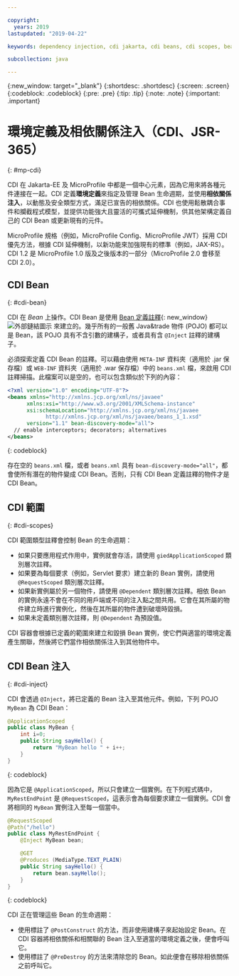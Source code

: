 ```yaml
---

copyright:
  years: 2019
lastupdated: "2019-04-22"

keywords: dependency injection, cdi jakarta, cdi beans, cdi scopes, bean lifecycle, context injection microprofile, microprofile cdi

subcollection: java

---
```


{:new_window: target="_blank"}
{:shortdesc: .shortdesc}
{:screen: .screen}
{:codeblock: .codeblock}
{:pre: .pre}
{:tip: .tip}
{:note: .note}
{:important: .important}

# 環境定義及相依關係注入（CDI、JSR-365）
{: #mp-cdi}

CDI 在 Jakarta-EE 及 MicroProfile 中都是一個中心元素，因為它用來將各種元件連接在一起。CDI 定義**環境定義**來指定及管理 Bean 生命週期，並使用**相依關係注入**，以動態及安全類型方式，滿足已宣告的相依關係。CDI 也使用鬆散耦合事件和攔截程式模型，並提供功能強大且靈活的可攜式延伸機制，供其他架構定義自己的 CDI Bean 或更新現有的元件。

MicroProfile 規格（例如，MicroProfile Config、MicroProfile JWT）採用 CDI 優先方法，根據 CDI 延伸機制，以新功能來加強現有的標準（例如，JAX-RS）。CDI 1.2 是 MicroProfile 1.0 版及之後版本的一部分（MicroProfile 2.0 會移至 CDI 2.0）。

## CDI Bean
{: #cdi-bean}

CDI 在 _Bean_ 上操作。CDI Bean 是使用 [Bean 定義註釋](https://docs.jboss.org/cdi/spec/2.0/cdi-spec.html){: new_window} ![外部鏈結圖示](../icons/launch-glyph.svg "外部鏈結圖示") 來建立的。幾乎所有的一般舊 Java&trade 物件 (POJO) 都可以是 Bean，該 POJO 具有不含引數的建構子，或者具有含 `@Inject` 註釋的建構子。

必須探索定義 CDI Bean 的註釋。可以藉由使用 `META-INF` 資料夾（適用於 .jar 保存檔）或 `WEB-INF` 資料夾（適用於 .war 保存檔）中的 `beans.xml` 檔，來啟用 CDI 註釋掃描。此檔案可以是空的，也可以包含類似於下列的內容：

```xml
<?xml version="1.0" encoding="UTF-8"?>
<beans xmlns="http://xmlns.jcp.org/xml/ns/javaee"
      xmlns:xsi="http://www.w3.org/2001/XMLSchema-instance"
      xsi:schemaLocation="http://xmlns.jcp.org/xml/ns/javaee
            http://xmlns.jcp.org/xml/ns/javaee/beans_1_1.xsd"
      version="1.1" bean-discovery-mode="all">
  // enable interceptors; decorators; alternatives
</beans>
```
{: codeblock}

存在空的 `beans.xml` 檔，或者 `beans.xml` 具有 `bean-discovery-mode="all"`，都會使所有潛在的物件變成 CDI Bean。否則，只有 CDI Bean 定義註釋的物件才是 CDI Bean。

## CDI 範圍
{: #cdi-scopes}

CDI 範圍類型註釋會控制 Bean 的生命週期：

* 如果只要應用程式作用中，實例就會存活，請使用 `giedApplicationScoped` 類別層次註釋。
* 如果要為每個要求（例如，Servlet 要求）建立新的 Bean 實例，請使用 `@RequestScoped` 類別層次註釋。
* 如果新實例屬於另一個物件，請使用 `@Dependent` 類別層次註釋。相依 Bean 的實例永遠不會在不同的用戶端或不同的注入點之間共用。它會在其所屬的物件建立時進行實例化，然後在其所屬的物件遭到破壞時毀損。
* 如果未定義類別層次註釋，則 `@Dependent` 為預設值。

CDI 容器會根據已定義的範圍來建立和毀損 Bean 實例，使它們與適當的環境定義產生關聯，然後將它們當作相依關係注入到其他物件中。

## CDI Bean 注入
{: #cdi-inject}

CDI 會透過 `@Inject`，將已定義的 Bean 注入至其他元件。例如，下列 POJO `MyBean` 為 CDI Bean：

```java
@ApplicationScoped
public class MyBean {
    int i=0;
    public String sayHello() {
        return "MyBean hello " + i++;
    }
}
```
{: codeblock}

因為它是 `@ApplicationScoped`，所以只會建立一個實例。在下列程式碼中，`MyRestEndPoint` 是 `@RequestScoped`，這表示會為每個要求建立一個實例。CDI 會將相同的 `MyBean` 實例注入至每一個當中。

```java
@RequestScoped
@Path("/hello")
public class MyRestEndPoint {
    @Inject MyBean bean;

    @GET
    @Produces (MediaType.TEXT_PLAIN)
    public String sayHello() {
        return bean.sayHello();
    }
}
```
{: codeblock}

CDI 正在管理這些 Bean 的生命週期：

* 使用標註了 `@PostConstruct` 的方法，而非使用建構子來起始設定 Bean。在 CDI 容器將相依關係和相關聯的 Bean 注入至適當的環境定義之後，便會呼叫它。
* 使用標註了 `@PreDestroy` 的方法來清除您的 Bean。如此便會在移除相依關係之前呼叫它。
